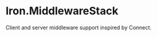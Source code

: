 Iron.MiddlewareStack
==============================================================================

Client and server middleware support inspired by Connect.
